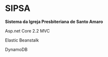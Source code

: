 # SIPSA
<b>Sistema da Igreja Presbiteriana de Santo Amaro</b>

Asp.net Core 2.2 MVC

Elastic Beanstalk

DynamoDB
